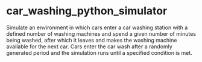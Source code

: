 # car_washing_python_simulator
Simulate an environment in which cars enter a car washing station with a defined number of washing machines and spend a given number of minutes being washed, after which it leaves and makes the washing machine available for the next car. Cars enter the car wash after a randomly generated period and the simulation runs until a specified condition is met. 
